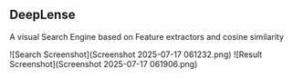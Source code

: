 ## DeepLense

A visual Search Engine based on Feature extractors and cosine similarity

![Search Screenshot](Screenshot 2025-07-17 061232.png)
![Result Screenshot](Screenshot 2025-07-17 061906.png)

